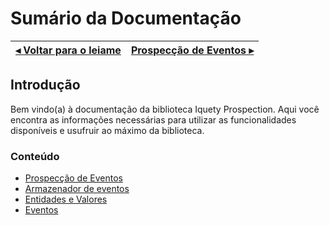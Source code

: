 # Sumário da Documentação

[◂ Voltar para o leiame](leiame.md) | [Prospecção de Eventos ▸](01-prospeccao-de-eventos.md)
-- | --

## Introdução

Bem vindo(a) à documentação da biblioteca Iquety Prospection. Aqui você encontra as informações necessárias para utilizar as funcionalidades disponíveis e usufruir ao máximo da biblioteca.

### Conteúdo

- [Prospecção de Eventos](01-prospeccao-de-eventos.md)
- [Armazenador de eventos](02-armazenador-de-eventos.md)
- [Entidades e Valores](03-entidades-e-valores.md)
- [Eventos](04-eventos.md)
